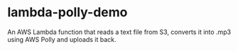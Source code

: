 # lambda-polly-demo
An AWS Lambda function that reads a text file from S3, converts it into .mp3 using AWS Polly and uploads it back.
